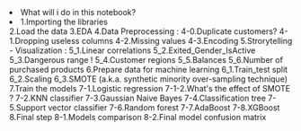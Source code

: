 <li>What will i do in this notebook?</li>
<li>1.Importing the libraries</li>
2.Load the data
3.EDA
4.Data Preprocessing :
4-0.Duplicate customers?
4-1.Dropping useless columns
4-2.Missing values
4-3.Encoding
5.Strorytelling - Visualization :
5_1.Linear correlations
5_2.Exited_Gender_IsActive
5_3.Dangerous range !
5_4.Customer regions
5_5.Balances
5_6.Number of purchased products
6.Prepare data for machine learning
6_1.Train_test split
6_2.Scaling
6_3.SMOTE (a.k.a. synthetic minority over-sampling technique)
7.Train the models
7-1.Logistic regression
7-1-2.What's the effect of SMOTE ?
7-2.KNN classifier
7-3.Gaussian Naive Bayes
7-4.Classification tree
7-5.Support vector classifier
7-6.Random forest
7-7.AdaBoost
7-8.XGBoost
8.Final step
8-1.Models comparison
8-2.Final model confusion matrix
